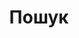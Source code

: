 ---
menus:
  main:
    params:
      class: center
#    parent: Products
    pre: <i class="fa-solid fa-code"></i>
    weight: 1000
title: "Пошук" # in any language you want
layout: "search" # necessary for search
# url: "/archive"
# description: "Description for Search"
summary: "Пошук по сайту"
placeholder: "Шукати..."
---